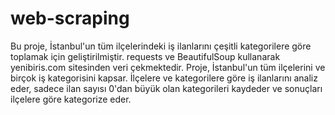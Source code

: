 # web-scraping

Bu proje, İstanbul'un tüm ilçelerindeki iş ilanlarını çeşitli kategorilere göre toplamak için geliştirilmiştir. requests ve BeautifulSoup kullanarak yenibiris.com sitesinden veri çekmektedir. Proje, İstanbul'un tüm ilçelerini ve birçok iş kategorisini kapsar. İlçelere ve kategorilere göre iş ilanlarını analiz eder, sadece ilan sayısı 0'dan büyük olan kategorileri kaydeder ve sonuçları ilçelere göre kategorize eder.
